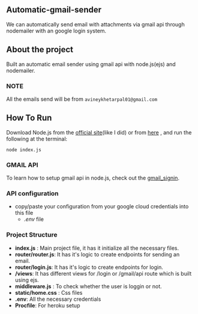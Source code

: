 ## Automatic-gmail-sender
We can automatically send email with attachments via gmail api through nodemailer with an google login system.

## About the project
Built an automatic email sender using gmail api with node.js(ejs) and nodemailer.

 
### NOTE
   All the emails send will be from `avineykhetarpal01@gmail.com`

## How To Run
Download Node.js from the [official  site](https://nodejs.org/en/download/)(like I did) or from [here](https://github.com/creationix/nvm) , and run the following at the terminal:

```
node index.js
```
### GMAIL API
   To learn how to setup gmail api in node.js, check out the [gmail_signin](https://developers.google.com/identity/sign-in/web/sign-in).
   
### API configuration

* copy/paste your configuration from your google cloud credentials into this file
  * *.env* file
  
### Project Structure
 * **index.js** : Main project file, it has it initialize all the necessary files.
 * **router/router.js**:  It has it's logic to create endpoints for sending an email.
 * **router/login.js**:  It has it's logic to create endpoints for login.
 * **/views**: It has different views for /login or /gmail/api route which is built using ejs.
 * **middleware.js** : To check whether the user is loggin or not.
 * **static/home.css** : Css files
 * **.env**:  All the necessary credentials
 * **Procfile**: For heroku setup


